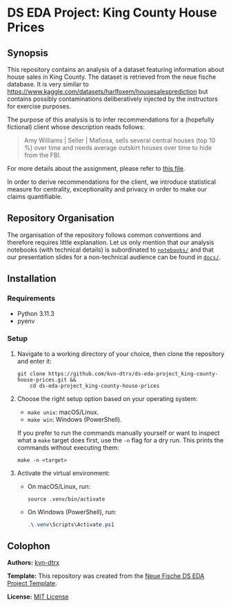 # DS EDA Project: King County House Prices

## Synopsis

This repository contains an analysis of a dataset featuring information about house sales in King County. The dataset is retrieved from the neue fische database. It is very similar to <https://www.kaggle.com/datasets/harlfoxem/housesalesprediction> but contains possibly contaminations deliberatively injected by the instructors for exercise purposes.

The purpose of this analysis is to infer recommendations for a (hopefully fictional) client whose description reads follows:

> Amy Williams | Seller | Mafiosa, sells several central houses (top 10 %) over time and needs average outskirt houses over time to hide from the FBI.

For more details about the assignment, please refer to [this file](./archive/assignment.md).

In order to derive recommendations for the client, we introduce statistical measure for centrality, exceptionality and privacy in order to make our claims quantifiable.

## Repository Organisation

The organisation of the repository follows common conventions and therefore requires little explanation. Let us only mention that our analysis notebooks (with technical details) is subordinated to [`notebooks/`](./notebooks/) and that our presentation slides for a non-technical audience can be found in [`docs/`](./docs/).

## Installation

### Requirements

- Python 3.11.3
- pyenv

### Setup

1. Navigate to a working directory of your choice, then clone the repository and enter it:

   ``` shell
   git clone https://github.com/kvn-dtrx/ds-eda-project_king-county-house-prices.git &&
       cd ds-eda-project_king-county-house-prices
   ```

2. Choose the right setup option based on your operating system:

   - `make unix`: macOS/Linux.
   - `make win`: Windows (PowerShell).

   If you prefer to run the commands manually yourself or want to inspect what a `make` target does first, use the `-n` flag for a dry run. This prints the commands without executing them:

   ``` shell
   make -n <target>
   ```

3. Activate the virtual environment:

   - On macOS/Linux, run:

     ```shell
     source .venv/bin/activate
     ```

   - On Windows (PowerShell), run:

     ``` powershell
     .\.venv\Scripts\Activate.ps1
     ```

## Colophon

**Authors:** [kvn-dtrx](https://github.com/kvn-dtrx)

**Template:** This repository was created from the [Neue Fische DS EDA Project Template](https://github.com/neuefische/ds-eda-project-template).

**License:** [MIT License](license.txt)

